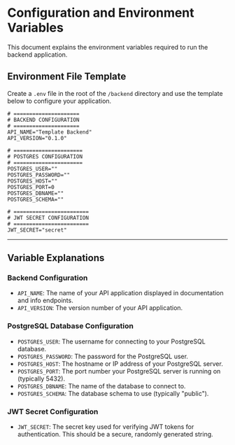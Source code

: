 # Configuration and Environment Variables

This document explains the environment variables required to run the backend application.

## Environment File Template

Create a `.env` file in the root of the `/backend` directory and use the template below to configure your application.

```
# =====================
# BACKEND CONFIGURATION
# =====================
API_NAME="Template Backend"
API_VERSION="0.1.0"

# ======================
# POSTGRES CONFIGURATION
# ======================
POSTGRES_USER=""
POSTGRES_PASSWORD=""
POSTGRES_HOST=""
POSTGRES_PORT=0
POSTGRES_DBNAME=""
POSTGRES_SCHEMA=""

# ========================
# JWT SECRET CONFIGURATION
# ========================
JWT_SECRET="secret"
```

---

## Variable Explanations

### Backend Configuration

- `API_NAME`: The name of your API application displayed in documentation and info endpoints.
- `API_VERSION`: The version number of your API application.

### PostgreSQL Database Configuration

- `POSTGRES_USER`: The username for connecting to your PostgreSQL database.
- `POSTGRES_PASSWORD`: The password for the PostgreSQL user.
- `POSTGRES_HOST`: The hostname or IP address of your PostgreSQL server.
- `POSTGRES_PORT`: The port number your PostgreSQL server is running on (typically 5432).
- `POSTGRES_DBNAME`: The name of the database to connect to.
- `POSTGRES_SCHEMA`: The database schema to use (typically "public").

### JWT Secret Configuration

- `JWT_SECRET`: The secret key used for verifying JWT tokens for authentication. This should be a secure, randomly generated string.
